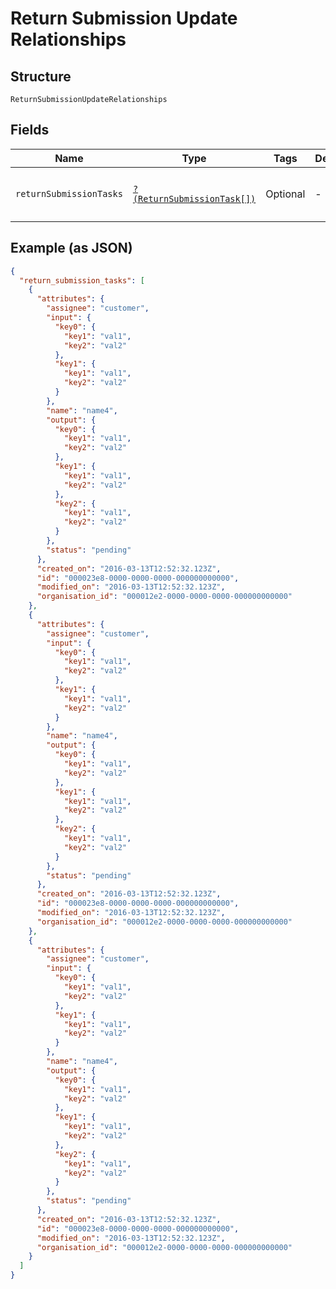 
# Return Submission Update Relationships

## Structure

`ReturnSubmissionUpdateRelationships`

## Fields

| Name | Type | Tags | Description | Getter | Setter |
|  --- | --- | --- | --- | --- | --- |
| `returnSubmissionTasks` | [`?(ReturnSubmissionTask[])`](../../doc/models/return-submission-task.md) | Optional | - | getReturnSubmissionTasks(): ?array | setReturnSubmissionTasks(?array returnSubmissionTasks): void |

## Example (as JSON)

```json
{
  "return_submission_tasks": [
    {
      "attributes": {
        "assignee": "customer",
        "input": {
          "key0": {
            "key1": "val1",
            "key2": "val2"
          },
          "key1": {
            "key1": "val1",
            "key2": "val2"
          }
        },
        "name": "name4",
        "output": {
          "key0": {
            "key1": "val1",
            "key2": "val2"
          },
          "key1": {
            "key1": "val1",
            "key2": "val2"
          },
          "key2": {
            "key1": "val1",
            "key2": "val2"
          }
        },
        "status": "pending"
      },
      "created_on": "2016-03-13T12:52:32.123Z",
      "id": "000023e8-0000-0000-0000-000000000000",
      "modified_on": "2016-03-13T12:52:32.123Z",
      "organisation_id": "000012e2-0000-0000-0000-000000000000"
    },
    {
      "attributes": {
        "assignee": "customer",
        "input": {
          "key0": {
            "key1": "val1",
            "key2": "val2"
          },
          "key1": {
            "key1": "val1",
            "key2": "val2"
          }
        },
        "name": "name4",
        "output": {
          "key0": {
            "key1": "val1",
            "key2": "val2"
          },
          "key1": {
            "key1": "val1",
            "key2": "val2"
          },
          "key2": {
            "key1": "val1",
            "key2": "val2"
          }
        },
        "status": "pending"
      },
      "created_on": "2016-03-13T12:52:32.123Z",
      "id": "000023e8-0000-0000-0000-000000000000",
      "modified_on": "2016-03-13T12:52:32.123Z",
      "organisation_id": "000012e2-0000-0000-0000-000000000000"
    },
    {
      "attributes": {
        "assignee": "customer",
        "input": {
          "key0": {
            "key1": "val1",
            "key2": "val2"
          },
          "key1": {
            "key1": "val1",
            "key2": "val2"
          }
        },
        "name": "name4",
        "output": {
          "key0": {
            "key1": "val1",
            "key2": "val2"
          },
          "key1": {
            "key1": "val1",
            "key2": "val2"
          },
          "key2": {
            "key1": "val1",
            "key2": "val2"
          }
        },
        "status": "pending"
      },
      "created_on": "2016-03-13T12:52:32.123Z",
      "id": "000023e8-0000-0000-0000-000000000000",
      "modified_on": "2016-03-13T12:52:32.123Z",
      "organisation_id": "000012e2-0000-0000-0000-000000000000"
    }
  ]
}
```

